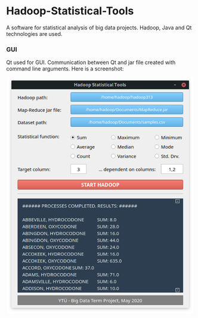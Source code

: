 # Hadoop-Statistical-Tools
A software for statistical analysis of big data projects. Hadoop, Java and Qt technologies are used.

### GUI
Qt used for GUI. Communication between Qt and jar file created with command line arguments. Here is a screenshot:

<p align="center">
  <img src="Screenshots/ss.png" width="500px">
</p>
